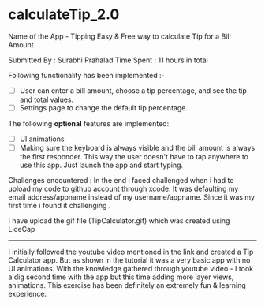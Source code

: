 # calculateTip_2.0

Name of the App - Tipping
Easy & Free way to calculate Tip for a Bill Amount

Submitted By : Surabhi Prahalad
Time Spent : 11 hours in total

Following functionality has been implemented :-

* [ ] User can enter a bill amount, choose a tip percentage, and see the tip and total values.
* [ ] Settings page to change the default tip percentage.

The following **optional** features are implemented:
* [ ] UI animations
* [ ] Making sure the keyboard is always visible and the bill amount is always the first responder. This way the user doesn't have to tap anywhere to use this app. Just launch the app and start typing.

Challenges encountered :
In the end i faced challenged when i had to upload my code to github account through xcode. It was defaulting my email address/appname instead of my username/appname.
Since it was my first time i found it challenging .

I have upload the gif file (TipCalculator.gif) which was created using LiceCap 

********************************************************************************
I initially followed the youtube video mentioned in the link and created a Tip Calculator app. But as shown in the tutorial it was a very basic app with no UI animations. With the knowledge gathered through youtube video - I took a dig second time with the app but this time adding more layer views, animations. 
This exercise has been definitely an extremely fun & learning experience. 


